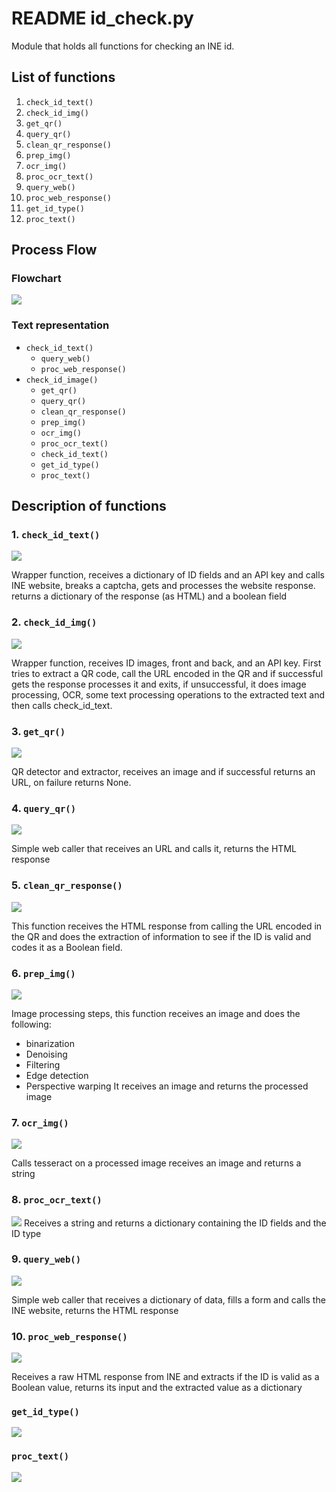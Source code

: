 # README id_check.py 

Module that holds all functions for checking an INE id.

## List of functions

1. `check_id_text()`
2. `check_id_img()`
3. `get_qr()`
4. `query_qr()`
5. `clean_qr_response()`
6. `prep_img()`
7. `ocr_img()`
8. `proc_ocr_text()`
9. `query_web()`
10. `proc_web_response()`
11. `get_id_type()`
12. `proc_text()`

## Process Flow

### Flowchart

![](id_check.png)

### Text representation

- `check_id_text()`
	- `query_web()`
	- `proc_web_response()`
- `check_id_image()`
	- `get_qr()`
	- `query_qr()`
	- `clean_qr_response()`
	- `prep_img()`
	- `ocr_img()`
	- `proc_ocr_text()`
	- `check_id_text()`
	- `get_id_type()`
	- `proc_text()`

## Description of functions

### 1. `check_id_text()`

![](check_id_text.png)

Wrapper function, receives a dictionary of ID fields and an API key and
calls INE website, breaks a captcha, gets and processes the website 
response. returns a dictionary of the response (as HTML) and a boolean field

### 2. `check_id_img()`


![](check_id_img.png)

Wrapper function, receives ID images, front and back, and an API key. First
tries to extract a QR code, call the URL encoded in the QR and if successful
gets the response processes it and exits, if unsuccessful, it does image processing,
OCR, some text processing operations to the extracted text and then calls
check_id_text.


### 3. `get_qr()`

![](get_qr.png)

QR detector and extractor, receives an image and if successful returns an
URL, on failure returns None.

### 4. `query_qr()`

![](query_qr.png)

Simple web caller that receives an URL and calls it, returns the HTML response

### 5. `clean_qr_response()`

![](clean_qr_response.png)

This function receives the HTML response from calling the URL encoded in the QR
and does the extraction of information to see if the ID is valid and codes it as
a Boolean field.

### 6. `prep_img()`

![](prep_img.png)

Image processing steps, this function receives an image and does the following:

- binarization
- Denoising
- Filtering
- Edge detection
- Perspective warping
It receives an image and returns the processed image

### 7. `ocr_img()`

![](ocr_img.png)

Calls tesseract on a processed image
receives an image and returns a string

### 8. `proc_ocr_text()`

![](proc_ocr_text.png)
Receives a string and returns a dictionary containing the ID fields and the
ID type

### 9. `query_web()`

![](query_web.png)

Simple web caller that receives a dictionary of data, fills a form and 
calls the INE website, returns the HTML response

### 10. `proc_web_response()`

![](proc_web_response.png)

Receives a raw HTML response from INE and extracts if the ID is valid as a
Boolean value, returns its input and the extracted value as a dictionary

### `get_id_type()`

![](get_id_type.png)

### `proc_text()`

![](proc_text.png)